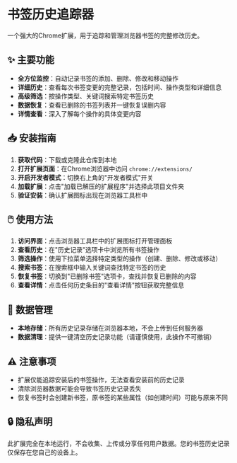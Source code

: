 # 书签历史追踪器

一个强大的Chrome扩展，用于追踪和管理浏览器书签的完整修改历史。

## ✨ 主要功能

- **全方位监控**：自动记录书签的添加、删除、修改和移动操作
- **详细历史**：查看每次书签变更的完整记录，包括时间、操作类型和详细信息
- **高级筛选**：按操作类型、关键词搜索特定书签历史
- **数据恢复**：查看已删除的书签列表并一键恢复误删内容
- **详情查看**：深入了解每个操作的具体变更内容

## 📥 安装指南

1. **获取代码**：下载或克隆此仓库到本地
2. **打开扩展页面**：在Chrome浏览器中访问 `chrome://extensions/`
3. **开启开发者模式**：切换右上角的"开发者模式"开关
4. **加载扩展**：点击"加载已解压的扩展程序"并选择此项目文件夹
5. **验证安装**：确认扩展图标出现在浏览器工具栏中

## 🖱️ 使用方法

1. **访问界面**：点击浏览器工具栏中的扩展图标打开管理面板
2. **查看历史**：在"历史记录"选项卡中浏览所有书签操作
3. **筛选操作**：使用下拉菜单选择特定类型的操作（创建、删除、修改或移动）
4. **搜索书签**：在搜索框中输入关键词查找特定书签的历史
5. **恢复书签**：切换到"已删除书签"选项卡，查找并恢复已删除的内容
6. **查看详情**：点击任何历史条目的"查看详情"按钮获取完整信息

## 💾 数据管理

- **本地存储**：所有历史记录存储在浏览器本地，不会上传到任何服务器
- **数据清理**：提供一键清空历史记录功能（请谨慎使用，此操作不可撤销）

## ⚠️ 注意事项

- 扩展仅能追踪安装后的书签操作，无法查看安装前的历史记录
- 清除浏览器数据可能会导致书签历史记录丢失
- 恢复书签时会创建新书签，原书签的某些属性（如创建时间）可能与原来不同

## 🔒 隐私声明

此扩展完全在本地运行，不会收集、上传或分享任何用户数据。您的书签历史记录仅保存在您自己的设备上。 